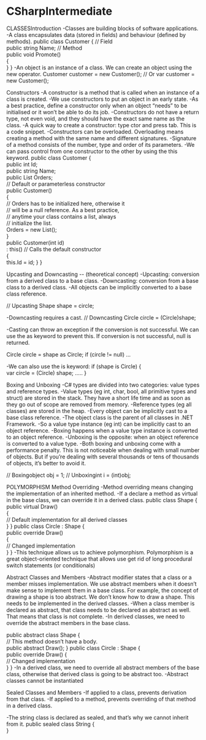 # CSharpIntermediate

CLASSESIntroduction
-Classes are building blocks of software applications. 
-A class encapsulates data (stored in fields) and behaviour (defined by methods).
public class Customer 
{
// Field      
public string Name; 
// Method       
public void Promote()        
 {      
 }
}
-An object is an instance of a class. We can create an object using the new operator. 
Customer customer = new Customer();
// Or
var customer = new Customer();

Constructors
-A constructor is a method that is called when an instance of a class is created.
-We use constructors to put an object in an early state.
-As a best practice, define a constructor only when an object “needs” to be initialised or it won’t be able to do its job.
-Constructors do not have a return type, not even void, and they should have the exact same name as the class. 
-A quick way to create a constructor: type ctor and press tab. This is a code snippet.
-Constructors can be overloaded. Overloading means creating a method with the same name and different signatures. 
-Signature of a method consists of the number, type and order of its parameters.
-We can pass control from one constructor to the other by using the this keyword.
public class Customer 
{       
public int Id;       
public string Name;       
public List<Order> Orders;      
// Default or parameterless constructor       
public Customer()       
  {           
  // Orders has to be initialized here, otherwise it             
  // will be a null reference. As a best practice,             
  // anytime your class contains a list, always            
  // initialize the list.             
  Orders = new List<Order>();       
  }       
  public Customer(int id)          
  : this()  // Calls the default constructor     
  {            
  this.Id = id;
  }
}

Upcasting and Downcasting -- (theoretical concept)
-Upcasting: conversion from a derived class to a base class.
-Downcasting: conversion from a base class to a derived class.
-All objects can be implicitly converted to a base class reference. 

// Upcasting
Shape shape = circle; 

-Downcasting requires a cast.
// Downcasting
Circle circle = (Circle)shape;

-Casting can throw an exception if the conversion is not successful. We can use the as keyword to prevent this. 
If conversion is not successful, null is returned. 

Circle circle = shape as Circle;
if (circle != null) ...

-We can also use the is keyword:
if (shape is Circle)
{    
var circle = (Circle) shape;
.....
}

Boxing and Unboxing
-C# types are divided into two categories: value types and reference types.
-Value types (eg int, char, bool, all primitive types and struct) are stored in the stack. They have a short life time and as soon as they go out of scope are removed from memory.
-Reference types (eg all classes) are stored in the heap. 
-Every object can be implicitly cast to a base class reference. 
-The object class is the parent of all classes in .NET Framework.
-So a value type instance (eg int) can be implicitly cast to an object reference. 
-Boxing happens when a value type instance is converted to an object reference. 
-Unboxing is the opposite: when an object reference is converted to a value type.
-Both boxing and unboxing come with a performance penalty. This is not noticeable when dealing with small number of objects. 
But if you’re dealing with several thousands or tens of thousands of objects, it’s better to avoid it. 

// Boxingobject 
obj = 1; 
// Unboxingint 
i = (int)obj;

POLYMORPHISM
Method Overriding
-Method overriding means changing the implementation of an inherited method.
-If a declare a method as virtual in the base class, we can override it in a derived class.
public class Shape
{  
 public virtual Draw()    
  {        
   // Default implementation for all derived classes   
  }
}
public class Circle : Shape
{          
 public override Draw()    
 {         
 // Changed implementation    
 }
}
-This technique allows us to achieve polymorphism. 
Polymorphism is a great object-oriented technique that allows use get rid of long procedural switch statements (or conditionals)

Abstract Classes and Members
-Abstract modifier states that a class or a member misses implementation. We use abstract members when it doesn’t make sense to implement them in a base class. For example, the concept of drawing a shape is too abstract. We don’t know how to draw a shape. This needs to be implemented in the derived classes.
-When a class member is declared as abstract, that class needs to be declared as abstract as well. That means that class is not complete. 
-In derived classes, we need to override the abstract members in the base class.

public abstract class Shape
{         
// This method doesn’t have a body.     
public abstract Draw();
}
public class Circle : Shape
{          
 public override Draw()
 {      
 // Changed implementation    
 }
}
-In a derived class, we need to override all abstract members of the base class, otherwise that derived class is going to be abstract too.
-Abstract classes cannot be instantiated

Sealed Classes and Members
-If applied to a class, prevents derivation from that class.
-If applied to a method, prevents overriding of that method in a derived class.

-The string class is declared as sealed, and that’s why we cannot inherit from it.
public sealed class String
 {     
 }
